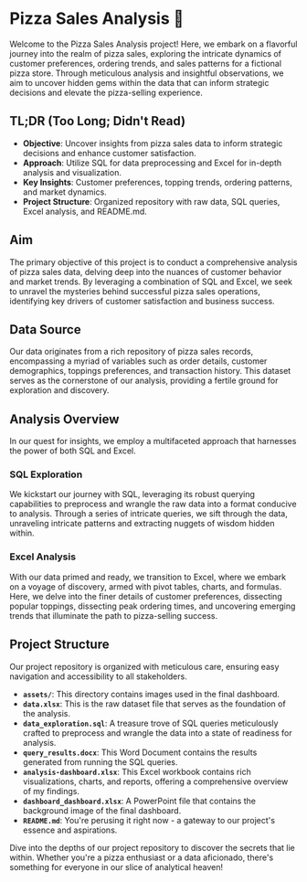 # Pizza Sales Analysis 🍕

Welcome to the Pizza Sales Analysis project! Here, we embark on a flavorful journey into the realm of pizza sales, exploring the intricate dynamics of customer preferences, ordering trends, and sales patterns for a fictional pizza store. Through meticulous analysis and insightful observations, we aim to uncover hidden gems within the data that can inform strategic decisions and elevate the pizza-selling experience.

## TL;DR (Too Long; Didn't Read)

- **Objective**: Uncover insights from pizza sales data to inform strategic decisions and enhance customer satisfaction.
- **Approach**: Utilize SQL for data preprocessing and Excel for in-depth analysis and visualization.
- **Key Insights**: Customer preferences, topping trends, ordering patterns, and market dynamics.
- **Project Structure**: Organized repository with raw data, SQL queries, Excel analysis, and README.md.

## Aim

The primary objective of this project is to conduct a comprehensive analysis of pizza sales data, delving deep into the nuances of customer behavior and market trends. By leveraging a combination of SQL and Excel, we seek to unravel the mysteries behind successful pizza sales operations, identifying key drivers of customer satisfaction and business success.

## Data Source

Our data originates from a rich repository of pizza sales records, encompassing a myriad of variables such as order details, customer demographics, toppings preferences, and transaction history. This dataset serves as the cornerstone of our analysis, providing a fertile ground for exploration and discovery.

## Analysis Overview

In our quest for insights, we employ a multifaceted approach that harnesses the power of both SQL and Excel. 

### SQL Exploration
We kickstart our journey with SQL, leveraging its robust querying capabilities to preprocess and wrangle the raw data into a format conducive to analysis. Through a series of intricate queries, we sift through the data, unraveling intricate patterns and extracting nuggets of wisdom hidden within.

### Excel Analysis
With our data primed and ready, we transition to Excel, where we embark on a voyage of discovery, armed with pivot tables, charts, and formulas. Here, we delve into the finer details of customer preferences, dissecting popular toppings, dissecting peak ordering times, and uncovering emerging trends that illuminate the path to pizza-selling success.

## Project Structure

Our project repository is organized with meticulous care, ensuring easy navigation and accessibility to all stakeholders.

-  **`assets/`**: This directory contains images used in the final dashboard.
- **`data.xlsx`**: This is the raw dataset file that serves as the foundation of the analysis.
- **`data_exploration.sql`**: A treasure trove of SQL queries meticulously crafted to preprocess and wrangle the data into a state of readiness for analysis.
- **`query_results.docx`**: This Word Document contains the results generated from running the SQL queries.
- **`analysis-dashboard.xlsx`**: This Excel workbook contains  rich visualizations, charts, and reports, offering a comprehensive overview of my findings.
- **`dashboard_dashboard.xlsx`**: A PowerPoint file that contains the background image of the final dashboard.
- **`README.md`**: You're perusing it right now - a gateway to our project's essence and aspirations.

Dive into the depths of our project repository to discover the secrets that lie within. Whether you're a pizza enthusiast or a data aficionado, there's something for everyone in our slice of analytical heaven!

